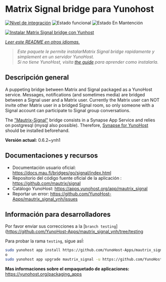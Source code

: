<!--
Este archivo README esta generado automaticamente<https://github.com/YunoHost/apps/tree/master/tools/readme_generator>
No se debe editar a mano.
-->

# Matrix Signal bridge para Yunohost

[![Nivel de integración](https://dash.yunohost.org/integration/mautrix_signal.svg)](https://ci-apps.yunohost.org/ci/apps/mautrix_signal/) ![Estado funcional](https://ci-apps.yunohost.org/ci/badges/mautrix_signal.status.svg) ![Estado En Mantención](https://ci-apps.yunohost.org/ci/badges/mautrix_signal.maintain.svg)

[![Instalar Matrix Signal bridge con Yunhost](https://install-app.yunohost.org/install-with-yunohost.svg)](https://install-app.yunohost.org/?app=mautrix_signal)

*[Leer este README en otros idiomas.](./ALL_README.md)*

> *Este paquete le permite instalarMatrix Signal bridge rapidamente y simplement en un servidor YunoHost.*  
> *Si no tiene YunoHost, visita [the guide](https://yunohost.org/install) para aprender como instalarla.*

## Descripción general

A puppeting bridge between Matrix and Signal packaged as a YunoHost service. Messages, notifications (and sometimes media) are bridged between a Signal user and a Matrix user.
Currently the Matrix user can NOT invite other Matrix user in a bridged Signal room, so only someone with a Signal account can participate to Signal group conversations.

The ["Mautrix-Signal"](https://docs.mau.fi/bridges/go/signal/index.html) bridge consists in a Synapse App Service and relies on postgresql (mysql also possible). Therefore, [Synapse for YunoHost](https://github.com/YunoHost-Apps/synapse_ynh) should be installed beforehand.


**Versión actual:** 0.6.2~ynh1
## Documentaciones y recursos

- Documentación usuario oficial: <https://docs.mau.fi/bridges/go/signal/index.html>
- Repositorio del código fuente oficial de la aplicación : <https://github.com/mautrix/signal>
- Catálogo YunoHost: <https://apps.yunohost.org/app/mautrix_signal>
- Reportar un error: <https://github.com/YunoHost-Apps/mautrix_signal_ynh/issues>

## Información para desarrolladores

Por favor enviar sus correcciones a la [`branch testing`](https://github.com/YunoHost-Apps/mautrix_signal_ynh/tree/testing

Para probar la rama `testing`, sigue asÍ:

```bash
sudo yunohost app install https://github.com/YunoHost-Apps/mautrix_signal_ynh/tree/testing --debug
o
sudo yunohost app upgrade mautrix_signal -u https://github.com/YunoHost-Apps/mautrix_signal_ynh/tree/testing --debug
```

**Mas informaciones sobre el empaquetado de aplicaciones:** <https://yunohost.org/packaging_apps>
